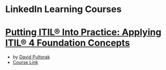 # LinkedIn Learning Courses

# [Putting ITIL® Into Practice: Applying ITIL® 4 Foundation Concepts](https://github.com/hallan6749/LinkedIn-Learning/tree/main/Putting%20ITIL%C2%AE%20Into%20Practice%20Applying%20ITIL%C2%AE%204%20Foundation%20Concepts)
+ by [David Pultorak](https://www.linkedin.com/in/davidpultorak)
+ [Course Link](https://www.linkedin.com/learning/putting-itil-into-practice-applying-itil-4-foundation-concepts/itil-4-in-the-real-world?autoplay=true)
